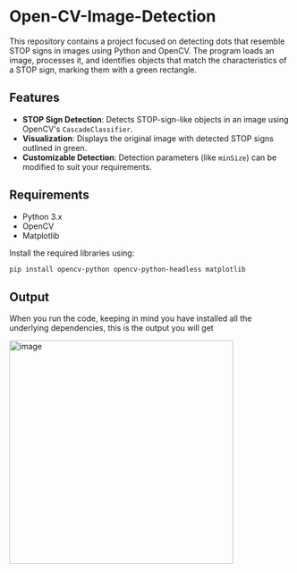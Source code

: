 # Open-CV-Image-Detection


This repository contains a project focused on detecting dots that resemble STOP signs in images using Python and OpenCV. The program loads an image, processes it, and identifies objects that match the characteristics of a STOP sign, marking them with a green rectangle.

## Features

- **STOP Sign Detection**: Detects STOP-sign-like objects in an image using OpenCV's `CascadeClassifier`.
- **Visualization**: Displays the original image with detected STOP signs outlined in green.
- **Customizable Detection**: Detection parameters (like `minSize`) can be modified to suit your requirements.

## Requirements

- Python 3.x
- OpenCV
- Matplotlib

Install the required libraries using:

```bash
pip install opencv-python opencv-python-headless matplotlib
```

## Output
When you run the code, keeping in mind you have installed all the underlying dependencies, this is the output you will get

<img src="https://github.com/user-attachments/assets/82060184-20de-4029-8982-22f6001eee47" alt="image" width="400"/>

